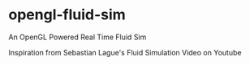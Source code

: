 # opengl-fluid-sim
An OpenGL Powered Real Time Fluid Sim

Inspiration from Sebastian Lague's Fluid Simulation Video on Youtube
